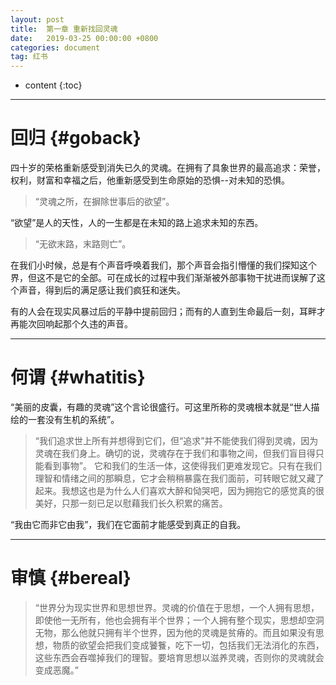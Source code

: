 ```yaml
---
layout: post
title:  第一章 重新找回灵魂
date:   2019-03-25 00:00:00 +0800
categories: document
tag: 红书
---
```


* content
{:toc}


---

回归			{#goback}
====================================

四十岁的荣格重新感受到消失已久的灵魂。在拥有了具象世界的最高追求：荣誉，权利，财富和幸福之后，他重新感受到生命原始的恐惧--对未知的恐惧。

>“灵魂之所，在摒除世事后的欲望”。

“欲望”是人的天性，人的一生都是在未知的路上追求未知的东西。

>“无欲末路，末路则亡”。

在我们小时候，总是有个声音呼唤着我们，那个声音会指引懵懂的我们探知这个界，但这不是它的全部。可在成长的过程中我们渐渐被外部事物干扰进而误解了这个声音，得到后的满足感让我们疯狂和迷失。

有的人会在现实风暴过后的平静中提前回归；而有的人直到生命最后一刻，耳畔才再能次回响起那个久违的声音。

---

何谓			{#whatitis}
====================================

“美丽的皮囊，有趣的灵魂”这个言论很盛行。可这里所称的灵魂根本就是“世人描绘的一套没有生机的系统”。
>“我们追求世上所有并想得到它们，但“追求”并不能使我们得到灵魂，因为灵魂在我们身上。确切的说，灵魂存在于我们和事物之间，但我们盲目得只能看到事物”。
它和我们的生活一体，这使得我们更难发现它。只有在我们理智和情绪之间的那瞬息，它才会稍稍暴露在我们面前，可转眼它就又藏了起来。我想这也是为什么人们喜欢大醉和恸哭吧，因为拥抱它的感觉真的很美好，只那一刻已足以慰藉我们长久积累的痛苦。

“我由它而非它由我”，我们在它面前才能感受到真正的自我。

---

审慎			{#bereal}
====================================

>“世界分为现实世界和思想世界。灵魂的价值在于思想，一个人拥有思想，即使他一无所有，他也会拥有半个世界；一个人拥有整个现实，思想却空洞无物，那么他就只拥有半个世界，因为他的灵魂是贫瘠的。而且如果没有思想，物质的欲望会把我们变成饕餮，吃下一切，包括我们无法消化的东西，这些东西会吞噬掉我们的理智。要培育思想以滋养灵魂，否则你的灵魂就会变成恶魔。”

